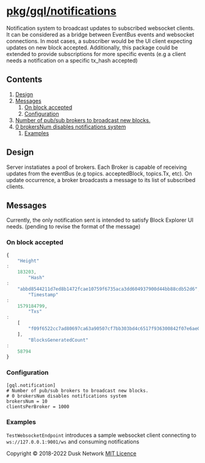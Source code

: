 # [pkg/gql/notifications](./pkg/gql/notifications)

Notification system to broadcast updates to subscribed websocket clients. It can
be considered as a bridge between EventBus events and websocket connections. In
most cases, a subscriber would be the UI client expecting updates on new block
accepted. Additionally, this package could be extended to provide subscriptions
for more specific events \(e.g a client needs a notification on a specific
tx\_hash accepted\)

<!-- ToC start -->

## Contents

1. [Design](#design)
1. [Messages](#messages)
    1. [On block accepted](#on-block-accepted)
    1. [Configuration](#configuration)
1. [Number of pub/sub brokers to broadcast new blocks. ](#number-of-pub/sub-brokers-to-broadcast-new-blocks-)
1. [0 brokersNum disables notifications system](#0-brokersnum-disables-notifications-system)
    1. [Examples](#examples)

<!-- ToC end -->

## Design

Server instatiates a pool of brokers. Each Broker is capable of receiving
updates from the eventBus \(e.g topics. acceptedBlock, topics.Tx, etc\). On
update occurrence, a broker broadcasts a message to its list of subscribed
clients.

## Messages

Currently, the only notification sent is intended to satisfy Block Explorer UI
needs. \(pending to revise the format of the message\)

### On block accepted

```javascript
{
    "Height"
:
    183203,
        "Hash"
:
    "abbd8544211d7ed8b1472fcae10759f6735aca3dd604937900d44bb88cdb52d6",
        "Timestamp"
:
    1579184799,
        "Txs"
:
    [
        "f09f6522cc7ad80697ca63a90507cf7bb303bd4c6517f936300842f07e6ae056"
    ],
        "BlocksGeneratedCount"
:
    58794
}
```

### Configuration

```text
[gql.notification]
# Number of pub/sub brokers to broadcast new blocks. 
# 0 brokersNum disables notifications system
brokersNum = 10
clientsPerBroker = 1000
```

### Examples

`TestWebsocketEndpoint` introduces a sample websocket client connecting
to `ws://127.0.0.1:9001/ws` and consuming notifications

Copyright © 2018-2022 Dusk Network
[MIT Licence](https://github.com/dusk-network/dusk-blockchain/blob/master/LICENSE)
